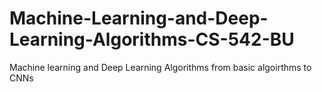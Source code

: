 # Machine-Learning-and-Deep-Learning-Algorithms-CS-542-BU
Machine learning and Deep Learning Algorithms from basic algoirthms to CNNs
